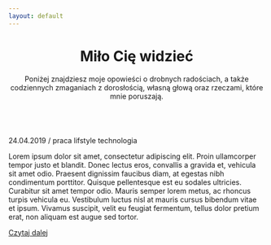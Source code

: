 ```yaml
---
layout: default
---
```



<header>
    <div class="wrapper">
        <div class="hero">
            <div class="hero__text">
                <h1 class="navy">Miło Cię widzieć</h1>
                <p>Poniżej znajdziesz moje opowieści o drobnych radościach, a także codziennych zmaganiach z dorosłością, własną głową oraz rzeczami, które mnie poruszają.</p>
            </div>
            <div class="hero__image">
                <img src="../assets/images/agata.jpg" alt="">
            </div>
        </div>
    </div>    
</header>

<section class="latest-posts">
    <div class="wrapper">
        <div class="post">
            <div class="post__metadata">
                24.04.2019 / praca lifstyle technologia
            </div>
            <div class="post__thumbnail">
                <img scr="https://placehold.it/140">
            </div>
            <div class="post__summary">
                <p>Lorem ipsum dolor sit amet, consectetur adipiscing elit. Proin ullamcorper tempor justo et blandit. Donec lectus eros, convallis a gravida et, vehicula sit amet odio. Praesent dignissim faucibus diam, at egestas nibh condimentum porttitor. Quisque pellentesque est eu sodales ultricies. Curabitur sit amet tempor odio. Mauris semper lorem metus, ac rhoncus turpis vehicula eu. Vestibulum luctus nisl at mauris cursus bibendum vitae et ipsum. Vivamus suscipit, velit eu feugiat fermentum, tellus dolor pretium erat, non aliquam est augue sed tortor.</p>
            </div>
            <div class="post__read-more">
                <a href="">Czytaj dalej</a>
            </div>
        </div>
    </div>
</section>
